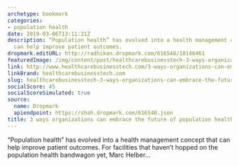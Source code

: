 ```yaml
---
archetype: bookmark
categories:
- population health
date: 2019-03-06T13:11:21Z
description: “Population health” has evolved into a health management concept that
  can help improve patient outcomes.
dropmark.editURL: http://radhikan.dropmark.com/616548/18146461
featuredImage: /img/content/post/healthcarebusinesstech-3-ways-organizations-can-embrace-the-future-of-population-health.jpg
link: http://www.healthcarebusinesstech.com/3-ways-organizations-can-embrace-the-future-of-population-health/
linkBrand: healthcarebusinesstech.com
slug: healthcarebusinesstech-3-ways-organizations-can-embrace-the-future-of-population-health
socialScore: 45
socialScoreSimulated: true
source:
  name: Dropmark
  apiendpoint: https://shah.dropmark.com/616548.json
title: 3 ways organizations can embrace the future of population health
---
```

“Population health” has evolved into a health management concept that can help improve patient outcomes. For facilities that haven’t hopped on the population health bandwagon yet, Marc Helber…